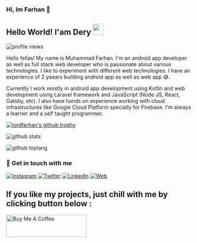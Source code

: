 
### Hi, Im Farhan 👋

<!--
**lordfarhan/lordfarhan** is a ✨ _special_ ✨ repository because its `README.md` (this file) appears on your GitHub profile.

Here are some ideas to get you started:

- 🔭 I’m currently working on ...
- 🌱 I’m currently learning ...
- 👯 I’m looking to collaborate on ...
- 🤔 I’m looking for help with ...
- 💬 Ask me about ...
- 📫 How to reach me: ...
- 😄 Pronouns: ...
- ⚡ Fun fact: ...
-->

## Hello World! I'am Dery <img src="https://raw.githubusercontent.com/iampavangandhi/iampavangandhi/master/gifs/Hi.gif" width="30px"></h2>

![profile views](https://gpvc.arturio.dev/lordfarhan)

Hello fellas! My name is Muhammad Farhan. I'm an android app developer as well as full stack web developer who is passionate about various technologies. I like to experiment with different web technologies. I have an experience of 2 yaears building android app as well as web app 😅.

Currently I work mostly in android app development using Kotlin and web development using Laravel framework and JavaScript (Node JS, React, Gatsby, etc). I also have hands on experience working with cloud infrastructures like Google Cloud Platform specially for Firebase. I'm always a learner and a self taught programmer.

[![lordfarhan's github trophy](https://github-profile-trophy.vercel.app/?username=lordfarhan&row=1)](https://github.com/lordfarhan/github-profile-trophy)

![github stats](https://github-readme-stats.vercel.app/api?username=lordfarhan&show_icons=true)

![github toplang](https://github-readme-stats.vercel.app/api/top-langs/?username=lordfarhan&layout=compact)

### 💬 Get in touch with me

<a href="https://www.instagram.com/farhanalrosyid" target="_blank"><img src="https://img.shields.io/badge/Instagram-%23E4405F.svg?&style=flat-square&logo=instagram&logoColor=white" alt="Instagram"></a>
<a href="https://www.twitter.com/penafarhan" target="_blank"><img src="https://img.shields.io/badge/Twitter-%231da1f2.svg?&style=flat-square&logo=twitter&logoColor=white" alt="Twitter"></a>
<a href="https://www.linkedin.com/in/lordfarhan" target="_blank"><img src="https://img.shields.io/badge/LinkedIn-%230a66c2.svg?&style=flat-square&logo=linkedin&logoColor=white" alt="LinkedIn"></a>
<a href="https://www.lordfarhan.me" target="_blank"><img src="https://img.shields.io/badge/web-%2312100E.svg?&style=flat-square&logo=medium&logoColor=white" alt="Web"></a>

<!-- 
## My Play Ground

- Android
- Laravel
- Lumen

![github stats](https://github-readme-stats.vercel.app/api/top-langs/?username=lordfarhan&langs_count=8&hide=c,css,assembly,c%2B%2B&layout=compact)

## Get in touch
- Email: farhan1205muhammad@gmail.com
- Instagram: https://instagram.com/farhanalrosyid

![github stats](https://github-readme-stats.vercel.app/api?username=lordfarhan&show_icons=true&count_private=true&include_all_commits)

<br/> -->

## If you like my projects, just chill with me by clicking button below :
<a href="https://www.buymeacoffee.com/lordfarhan" target="_blank"><img src="https://cdn.buymeacoffee.com/buttons/v2/default-blue.png" alt="Buy Me A Coffee" style="height: 60px !important;width: 217px !important;" ></a>
